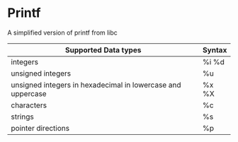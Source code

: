 # Printf
A simplified version of printf from libc

| Supported Data types| Syntax |
|---------------------|---|
|integers| %i %d|
|unsigned integers | %u |
|unsigned integers in hexadecimal in lowercase and uppercase| %x %X |
|characters | %c|
|strings| %s|
|pointer directions| %p|
